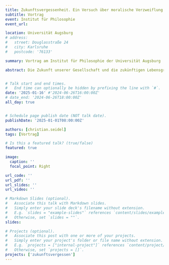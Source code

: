 ```yaml
---
title: Zukunftsvergessenheit. Ein Versuch über moralische Verzweiflung und das gute Leben in moralischer Eintracht
subtitle: Vortrag
event: Institut für Philosophie
event_url: 

location: Universität Augsburg
# address:
#   street: Douglasstraße 24
#   city: Karlsruhe
#   postcode: '76133'

summary: Vortrag am Institut für Philosophie der Universität Augsburg

abstract: Die Zukunft unserer Gesellschaft und die zukünftigen Lebensgrundlagen der Menschheit liegen manchen Menschen besonders am Herzen. Zugleich kann die moralisch motivierte Sorge um die Zukunft angesichts kollektiven Versagens auch zur Verzweiflung treiben und zu einer quälenden Bürde im eigenen Leben werden. Wie sollte man reagieren, wenn ein persönliches moralisches Lebensprojekt zu scheitern droht, weil andere nicht moralisch mitziehen? Welche Einstellung gegenüber der Zukunft ist dann alles in allem betrachtet angemessen? Darf man -- wenn es zum Verzweifeln ist -- die Zukunft vielleicht manchmal doch vergessen? Auf Grundlage einer Explikation von Zukunftsvergessenheit als Verformung kollektiver Deliberation in Diskursen möchte ich ausloten, was schlecht an Zukunftsvergessenheit ist -- und warum es doch zulässig sein kann, selbst die Zukunft anderer zu vergessen. Diese Analyse erlaubt es, die Ambivalenz der Zukunftsvergessenheit besser verstehen, führt aber auch zu einer tieferen Spannung im Ideal des guten Lebens in moralischer Eintracht. Und sie legt einen zusätzlichen Grund offen, was eigentlich moralisch so schlimm daran ist, zu kollektiver Zukunftsvergessenheit beizutragen.


# Talk start and end times.
#   End time can optionally be hidden by prefixing the line with `#`.
date: '2025-01-16' #'2024-06-26T16:00:00Z'
# date_end: '2024-06-26T18:00:00Z'
all_day: true


# Schedule page publish date (NOT talk date).
publishDate: '2025-01-01T08:00:00Z'

authors: [christian.seidel]
tags: [Vortrag]

# Is this a featured talk? (true/false)
featured: true

image:
  caption: ''
  focal_point: Right

url_code: ''
url_pdf: ''
url_slides: ''
url_video: ''

# Markdown Slides (optional).
#   Associate this talk with Markdown slides.
#   Simply enter your slide deck's filename without extension.
#   E.g. `slides = "example-slides"` references `content/slides/example-slides.md`.
#   Otherwise, set `slides = ""`.
slides:

# Projects (optional).
#   Associate this post with one or more of your projects.
#   Simply enter your project's folder or file name without extension.
#   E.g. `projects = ["internal-project"]` references `content/project/deep-learning/index.md`.
#   Otherwise, set `projects = []`.
projects: ['zukunftsvergessen']
---
```

